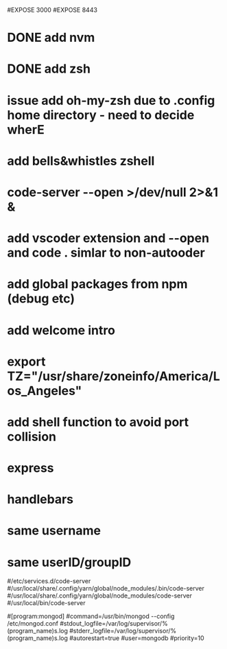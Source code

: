 #EXPOSE 3000
#EXPOSE 8443
# DONE add nvm
# DONE add zsh
# issue add oh-my-zsh due to .config home directory - need to decide wherE
# add bells&whistles zshell
# code-server --open >/dev/null 2>&1 &
# add vscoder extension and --open and code . simlar to non-autooder
# add global packages from npm (debug etc)
# add welcome intro 
# export TZ="/usr/share/zoneinfo/America/Los_Angeles"
# add shell function to avoid port collision
# express
# handlebars
# same username
# same userID/groupID


#/etc/services.d/code-server
#/usr/local/share/.config/yarn/global/node_modules/.bin/code-server
#/usr/local/share/.config/yarn/global/node_modules/code-server
#/usr/local/bin/code-server

#[program:mongod]
#command=/usr/bin/mongod --config /etc/mongod.conf
#stdout_logfile=/var/log/supervisor/%(program_name)s.log
#stderr_logfile=/var/log/supervisor/%(program_name)s.log
#autorestart=true
#user=mongodb
#priority=10


